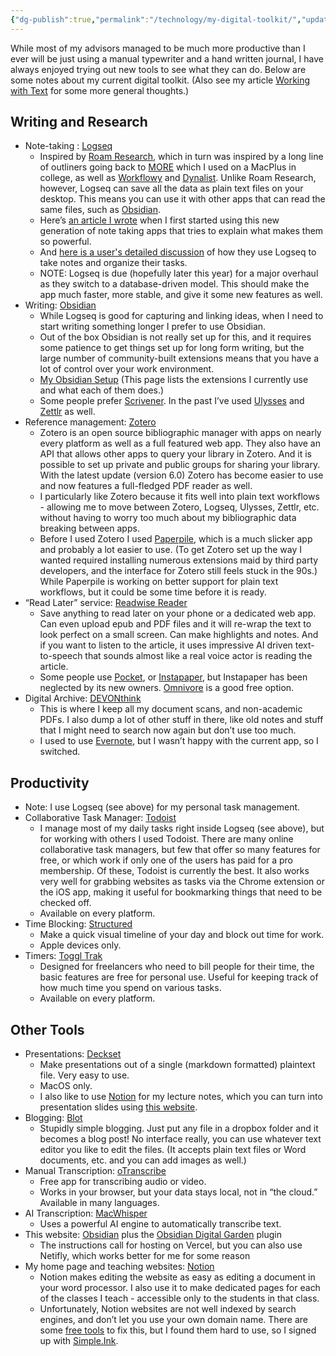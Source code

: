 ```yaml
---
{"dg-publish":true,"permalink":"/technology/my-digital-toolkit/","updated":"2024-03-14T19:44:05.408+08:00"}
---
```



While most of my advisors managed to be much more productive than I ever will be just using a manual typewriter and a hand written journal, I have always enjoyed trying out new tools to see what they can do. Below are some notes about my current digital toolkit. (Also see my article [Working with Text](https://www.notion.so/Working-with-Text-7cb45f5b923b46fbb0c729ee83f9b81e?pvs=21) for some more general thoughts.)

## Writing and Research

- Note-taking : [Logseq](https://logseq.com/)
    - Inspired by [Roam Research](https://roamresearch.com/), which in turn was inspired by a long line of outliners going back to [MORE](https://en.wikipedia.org/wiki/MORE_%28application%29) which I used on a MacPlus in college, as well as [Workflowy](https://workflowy.com/) and [Dynalist](https://dynalist.io/). Unlike Roam Research, however, Logseq can save all the data as plain text files on your desktop. This means you can use it with other apps that can read the same files, such as [Obsidian](https://obsidian.md/).
    - Here’s [an article I wrote](https://anthrodendum.org/2020/05/05/roam-if-you-want-to/) when I first started using this new generation of note taking apps that tries to explain what makes them so powerful.
    - And [here is a user's detailed discussion](https://discuss.logseq.com/t/my-logseq-workflow/2278) of how they use Logseq to take notes and organize their tasks.
    - NOTE: Logseq is due (hopefully later this year) for a major overhaul as they switch to a database-driven model. This should make the app much faster, more stable, and give it some new features as well.
- Writing: [Obsidian](https://obsidian.md/)
    - While Logseq is good for capturing and linking ideas, when I need to start writing something longer I prefer to use Obsidian.
    - Out of the box Obsidian is not really set up for this, and it requires some patience to get things set up for long form writing, but the large number of community-built extensions means that you have a lot of control over your work environment.
    - [My Obsidian Setup](https://www.notion.so/My-Obsidian-Setup-1348d1a7016b4a17bcec0feb03cf82c5?pvs=21) (This page lists the extensions I currently use and what each of them does.)
    - Some people prefer [Scrivener](https://www.literatureandlatte.com/scrivener/overview). In the past I’ve used [Ulysses](https://ulysses.app/) and [Zettlr](https://www.zettlr.com) as well.
- Reference management: [Zotero](https://www.zotero.org)
    - Zotero is an open source bibliographic manager with apps on nearly every platform as well as a full featured web app. They also have an API that allows other apps to query your library in Zotero. And it is possible to set up private and public groups for sharing your library. With the latest update (version 6.0) Zotero has become easier to use and now features a full-fledged PDF reader as well.
    - I particularly like Zotero because it fits well into plain text workflows - allowing me to move between Zotero, Logseq, Ulysses, Zettlr, etc. without having to worry too much about my bibliographic data breaking between apps.
    - Before I used Zotero I used [Paperpile](https://paperpile.com/app), which is a much slicker app and probably a lot easier to use. (To get Zotero set up the way I wanted required installing numerous extensions maid by third party developers, and the interface for Zotero still feels stuck in the 90s.) While Paperpile is working on better support for plain text workflows, but it could be some time before it is ready.
- “Read Later” service: [Readwise Reader](https://read.readwise.io/later)
    - Save anything to read later on your phone or a dedicated web app. Can even upload epub and PDF files and it will re-wrap the text to look perfect on a small screen. Can make highlights and notes. And if you want to listen to the article, it uses impressive AI driven text-to-speech that sounds almost like a real voice actor is reading the article.
    - Some people use [Pocket](https://getpocket.com/en/), or [Instapaper](https://www.instapaper.com/), but Instapaper has been neglected by its new owners. [Omnivore](https://omnivore.app/) is a good free option.
- Digital Archive: [DEVONthink](https://www.devontechnologies.com/apps/devonthink)
    - This is where I keep all my document scans, and non-academic PDFs. I also dump a lot of other stuff in there, like old notes and stuff that I might need to search now again but don’t use too much.
    - I used to use [Evernote](https://evernote.com/), but I wasn’t happy with the current app, so I switched.

## Productivity

- Note: I use Logseq (see above) for my personal task management.
- Collaborative Task Manager: [Todoist](https://todoist.com/)
    - I manage most of my daily tasks right inside Logseq (see above), but for working with others I used Todoist. There are many online collaborative task managers, but few that offer so many features for free, or which work if only one of the users has paid for a pro membership. Of these, Todoist is currently the best. It also works very well for grabbing websites as tasks via the Chrome extension or the iOS app, making it useful for bookmarking things that need to be checked off.
    - Available on every platform.
- Time Blocking: [Structured](https://structured.app/)
    - Make a quick visual timeline of your day and block out time for work.
    - Apple devices only.
- Timers: [Toggl Trak](https://toggl.com/)
    - Designed for freelancers who need to bill people for their time, the basic features are free for personal use. Useful for keeping track of how much time you spend on various tasks.
    - Available on every platform.

## Other Tools

- Presentations: [Deckset](https://www.deckset.com/)
    - Make presentations out of a single (markdown formatted) plaintext file. Very easy to use.
    - MacOS only.
    - I also like to use [Notion](https://notion.so) for my lecture notes, which you can turn into presentation slides using [this website](https://wunderpresentation.com/).
- Blogging: [Blot](https://blot.im/)
    - Stupidly simple blogging. Just put any file in a dropbox folder and it becomes a blog post! No interface really, you can use whatever text editor you like to edit the files. (It accepts plain text files or Word documents, etc. and you can add images as well.)
- Manual Transcription: [oTranscribe](https://otranscribe.com/)
    - Free app for transcribing audio or video.
    - Works in your browser, but your data stays local, not in “the cloud.” Available in many languages.
- AI Transcription: [MacWhisper](https://goodsnooze.gumroad.com/l/macwhisper)
    - Uses a powerful AI engine to automatically transcribe text.
- This website: [Obsidian](https://obsidian.md/) plus the [Obsidian Digital Garden](https://dg-docs.ole.dev/) plugin
	- The instructions call for hosting on Vercel, but you can also use Netifly, which works better for me for some reason
- My home page and teaching websites: [Notion](https://www.notion.so/)
    - Notion makes editing the website as easy as editing a document in your word processor. I also use it to make dedicated pages for each of the classes I teach - accessible only to the students in that class.
    - Unfortunately, Notion websites are not well indexed by search engines, and don’t let you use your own domain name. There are some [free tools](https://fruitionsite.com/) to fix this, but I found them hard to use, so I signed up with [Simple.Ink](https://simple.ink/).